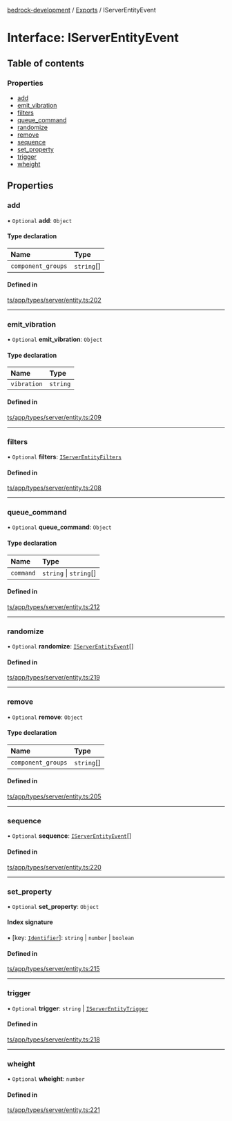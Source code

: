 [bedrock-development](../README.md) / [Exports](../modules.md) / IServerEntityEvent

# Interface: IServerEntityEvent

## Table of contents

### Properties

- [add](IServerEntityEvent.md#add)
- [emit\_vibration](IServerEntityEvent.md#emit_vibration)
- [filters](IServerEntityEvent.md#filters)
- [queue\_command](IServerEntityEvent.md#queue_command)
- [randomize](IServerEntityEvent.md#randomize)
- [remove](IServerEntityEvent.md#remove)
- [sequence](IServerEntityEvent.md#sequence)
- [set\_property](IServerEntityEvent.md#set_property)
- [trigger](IServerEntityEvent.md#trigger)
- [wheight](IServerEntityEvent.md#wheight)

## Properties

### add

• `Optional` **add**: `Object`

#### Type declaration

| Name | Type |
| :------ | :------ |
| `component_groups` | `string`[] |

#### Defined in

[ts/app/types/server/entity.ts:202](https://github.com/DauntlessStudio/Bedrock-Developments/blob/9a78313/ts/app/types/server/entity.ts#L202)

___

### emit\_vibration

• `Optional` **emit\_vibration**: `Object`

#### Type declaration

| Name | Type |
| :------ | :------ |
| `vibration` | `string` |

#### Defined in

[ts/app/types/server/entity.ts:209](https://github.com/DauntlessStudio/Bedrock-Developments/blob/9a78313/ts/app/types/server/entity.ts#L209)

___

### filters

• `Optional` **filters**: [`IServerEntityFilters`](IServerEntityFilters.md)

#### Defined in

[ts/app/types/server/entity.ts:208](https://github.com/DauntlessStudio/Bedrock-Developments/blob/9a78313/ts/app/types/server/entity.ts#L208)

___

### queue\_command

• `Optional` **queue\_command**: `Object`

#### Type declaration

| Name | Type |
| :------ | :------ |
| `command` | `string` \| `string`[] |

#### Defined in

[ts/app/types/server/entity.ts:212](https://github.com/DauntlessStudio/Bedrock-Developments/blob/9a78313/ts/app/types/server/entity.ts#L212)

___

### randomize

• `Optional` **randomize**: [`IServerEntityEvent`](IServerEntityEvent.md)[]

#### Defined in

[ts/app/types/server/entity.ts:219](https://github.com/DauntlessStudio/Bedrock-Developments/blob/9a78313/ts/app/types/server/entity.ts#L219)

___

### remove

• `Optional` **remove**: `Object`

#### Type declaration

| Name | Type |
| :------ | :------ |
| `component_groups` | `string`[] |

#### Defined in

[ts/app/types/server/entity.ts:205](https://github.com/DauntlessStudio/Bedrock-Developments/blob/9a78313/ts/app/types/server/entity.ts#L205)

___

### sequence

• `Optional` **sequence**: [`IServerEntityEvent`](IServerEntityEvent.md)[]

#### Defined in

[ts/app/types/server/entity.ts:220](https://github.com/DauntlessStudio/Bedrock-Developments/blob/9a78313/ts/app/types/server/entity.ts#L220)

___

### set\_property

• `Optional` **set\_property**: `Object`

#### Index signature

▪ [key: [`Identifier`](../modules.md#identifier)]: `string` \| `number` \| `boolean`

#### Defined in

[ts/app/types/server/entity.ts:215](https://github.com/DauntlessStudio/Bedrock-Developments/blob/9a78313/ts/app/types/server/entity.ts#L215)

___

### trigger

• `Optional` **trigger**: `string` \| [`IServerEntityTrigger`](IServerEntityTrigger.md)

#### Defined in

[ts/app/types/server/entity.ts:218](https://github.com/DauntlessStudio/Bedrock-Developments/blob/9a78313/ts/app/types/server/entity.ts#L218)

___

### wheight

• `Optional` **wheight**: `number`

#### Defined in

[ts/app/types/server/entity.ts:221](https://github.com/DauntlessStudio/Bedrock-Developments/blob/9a78313/ts/app/types/server/entity.ts#L221)
